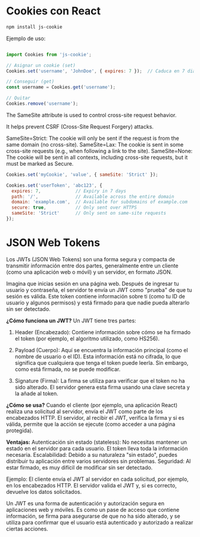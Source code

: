 # Cookies con React

```bash
npm install js-cookie
```
Ejemplo de uso:

```jsx

import Cookies from 'js-cookie';

// Asignar un cookie (set)
Cookies.set('username', 'JohnDoe', { expires: 7 });  // Caduca en 7 dias

// Conseguir (get)
const username = Cookies.get('username');

// Quitar
Cookies.remove('username');


```

The SameSite attribute is used to control cross-site request behavior.

It helps prevent CSRF (Cross-Site Request Forgery) attacks.

SameSite=Strict: The cookie will only be sent if the request is from the same domain (no cross-site).
SameSite=Lax: The cookie is sent in some cross-site requests (e.g., when following a link to the site).
SameSite=None: The cookie will be sent in all contexts, including cross-site requests, but it must be marked as Secure.

```jsx
Cookies.set('myCookie', 'value', { sameSite: 'Strict' });
```

```jsx
Cookies.set('userToken', 'abc123', {
  expires: 7,             // Expiry in 7 days
  path: '/',              // Available across the entire domain
  domain: 'example.com',  // Available for subdomains of example.com
  secure: true,           // Only sent over HTTPS
  sameSite: 'Strict'      // Only sent on same-site requests
});
```


# JSON Web Tokens

Los JWTs (JSON Web Tokens) son una forma segura y compacta de transmitir información entre dos partes, generalmente entre un cliente (como una aplicación web o móvil) y un servidor, en formato JSON.

Imagina que inicias sesión en una página web. Después de ingresar tu usuario y contraseña, el servidor te envía un JWT como "prueba" de que tu sesión es válida. Este token contiene información sobre ti (como tu ID de usuario y algunos permisos) y está firmado para que nadie pueda alterarlo sin ser detectado.

**¿Cómo funciona un JWT?**
Un JWT tiene tres partes:

1. Header (Encabezado): Contiene información sobre cómo se ha firmado el token (por ejemplo, el algoritmo utilizado, como HS256).

2. Payload (Cuerpo): Aquí se encuentra la información principal (como el nombre de usuario o el ID). Esta información está no cifrada, lo que significa que cualquiera que tenga el token puede leerla. Sin embargo, como está firmada, no se puede modificar.

3. Signature (Firma): La firma se utiliza para verificar que el token no ha sido alterado. El servidor genera esta firma usando una clave secreta y la añade al token.

**¿Cómo se usa?**
Cuando el cliente (por ejemplo, una aplicación React) realiza una solicitud al servidor, envía el JWT como parte de los encabezados HTTP. El servidor, al recibir el JWT, verifica la firma y si es válida, permite que la acción se ejecute (como acceder a una página protegida).

**Ventajas:**
Autenticación sin estado (stateless): No necesitas mantener un estado en el servidor para cada usuario. El token lleva toda la información necesaria.
Escalabilidad: Debido a su naturaleza "sin estado", puedes distribuir tu aplicación entre varios servidores sin problemas.
Seguridad: Al estar firmado, es muy difícil de modificar sin ser detectado.

Ejemplo:
El cliente envía el JWT al servidor en cada solicitud, por ejemplo, en los encabezados HTTP.
El servidor valida el JWT y, si es correcto, devuelve los datos solicitados.

Un JWT es una forma de autenticación y autorización segura en aplicaciones web y móviles. Es como un pase de acceso que contiene información, se firma para asegurarse de que no ha sido alterado, y se utiliza para confirmar que el usuario está autenticado y autorizado a realizar ciertas acciones.